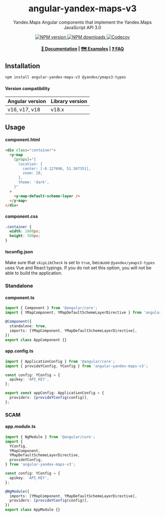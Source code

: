 <h1 align="center">angular-yandex-maps-v3</h1>
<p align="center">Yandex.Maps Angular components that implement the Yandex.Maps JavaScript API 3.0</p>

<p align="center">
  <a href="https://www.npmjs.com/package/angular-yandex-maps-v3">
    <img src="https://img.shields.io/npm/v/angular-yandex-maps-v3" alt="NPM version">
  </a>

  <a href="https://www.npmjs.com/package/angular-yandex-maps-v3">
    <img src="https://img.shields.io/npm/dm/angular-yandex-maps-v3?color=blue" alt="NPM downloads">
  </a>

  <a href="https://codecov.io/gh/ddubrava/angular-yandex-maps" >
    <img src="https://codecov.io/gh/ddubrava/angular-yandex-maps/graph/badge.svg?token=ZU50NBBBH6&flag=angular-yandex-maps-v3" alt="Codecov"/>
  </a>
</p>

<h4 align="center">
  <a href="https://ddubrava.github.io/angular-yandex-maps/#/v3">📄 Documentation</a> |
  <a href="https://ddubrava.github.io/angular-yandex-maps/#/v3/examples">🗺️ Examples</a> |
  <a href="https://ddubrava.github.io/angular-yandex-maps/#/v3/faq">❓ FAQ</a>
</h4>

## Installation

```bash
npm install angular-yandex-maps-v3 @yandex/ymaps3-types
```

#### Version compatibility

| Angular version | Library version |
| --------------- | --------------- |
| v16, v17, v18   | v18.x           |

## Usage

#### component.html

```html
<div class="container">
  <y-map
    [props]="{
      location: {
        center: [-0.127696, 51.507351],
        zoom: 10,
      },
      theme: 'dark',
    }"
  >
    <y-map-default-scheme-layer />
  </y-map>
</div>
```

#### component.css

```css
.container {
  width: 1000px;
  height: 500px;
}
```

#### tsconfig.json

Make sure that `skipLibCheck` is set to `true`, because `@yandex/ymaps3-types` uses Vue and React typings.
If you do not set this option, you will not be able to build the application.

### Standalone

#### component.ts

```ts
import { Component } from '@angular/core';
import { YMapComponent, YMapDefaultSchemeLayerDirective } from 'angular-yandex-maps-v3';

@Component({
  standalone: true,
  imports: [YMapComponent, YMapDefaultSchemeLayerDirective],
})
export class AppComponent {}
```

#### app.config.ts

```ts
import { ApplicationConfig } from '@angular/core';
import { provideYConfig, YConfig } from 'angular-yandex-maps-v3';

const config: YConfig = {
  apikey: 'API_KEY',
};

export const appConfig: ApplicationConfig = {
  providers: [provideYConfig(config)],
};
```

### SCAM

#### app.module.ts

```ts
import { NgModule } from '@angular/core';
import {
  YConfig,
  YMapComponent,
  YMapDefaultSchemeLayerDirective,
  provideYConfig,
} from 'angular-yandex-maps-v3';

const config: YConfig = {
  apikey: 'API_KEY',
};

@NgModule({
  imports: [YMapComponent, YMapDefaultSchemeLayerDirective],
  providers: [provideYConfig(config)],
})
export class AppModule {}
```
